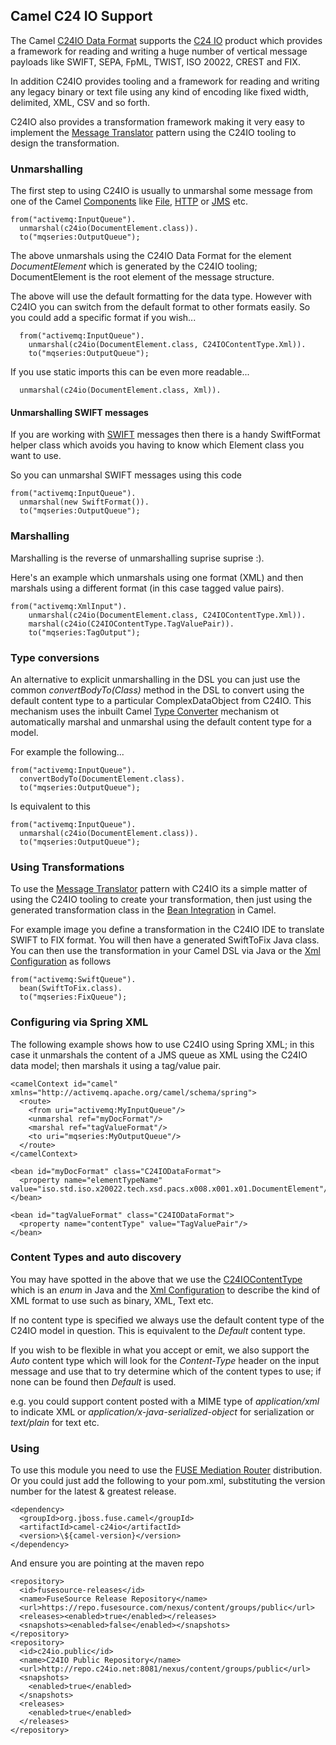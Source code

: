## Camel C24 IO Support

The Camel [C24IO Data Format][DataFormat] supports the [C24 IO][C24] product which provides a framework for reading and writing a huge number of vertical message payloads like SWIFT, SEPA, FpML, TWIST, ISO 20022, CREST and FIX.

In addition C24IO provides tooling and a framework for reading and writing any legacy binary or text file using any kind of encoding like fixed width, delimited, XML, CSV and so forth.

C24IO also provides a transformation framework making it very easy to implement the [Message Translator][Message Translator] pattern using the C24IO tooling to design the transformation.

### Unmarshalling

The first step to using C24IO is usually to unmarshal some message from one of the Camel [Components][Components] like [File][File], [HTTP][HTTP] or [JMS][JMS] etc.

```
from("activemq:InputQueue").
  unmarshal(c24io(DocumentElement.class)).
  to("mqseries:OutputQueue");
```

The above unmarshals using the C24IO Data Format for the element *DocumentElement* which is generated by the C24IO tooling; DocumentElement is the root element of the message structure.

The above will use the default formatting for the data type. However with C24IO you can switch from the default format to other formats easily. So you could add a specific format if you wish...

```
  from("activemq:InputQueue").
    unmarshal(c24io(DocumentElement.class, C24IOContentType.Xml)).
    to("mqseries:OutputQueue");
```

If you use static imports this can be even more readable...

```
  unmarshal(c24io(DocumentElement.class, Xml)).
```

#### Unmarshalling SWIFT messages

If you are working with [SWIFT](http://en.wikipedia.org/wiki/Society_for_Worldwide_Interbank_Financial_Telecommunication) messages then there is a handy SwiftFormat helper class which avoids you having to know which Element class you want to use.

So you can unmarshal SWIFT messages using this code

```
from("activemq:InputQueue").
  unmarshal(new SwiftFormat()).
  to("mqseries:OutputQueue");
```

### Marshalling

Marshalling is the reverse of unmarshalling suprise suprise :).

Here's an example which unmarshals using one format (XML) and then marshals using a different format (in this case tagged value pairs).

```
from("activemq:XmlInput").
	unmarshal(c24io(DocumentElement.class, C24IOContentType.Xml)).
	marshal(c24io(C24IOContentType.TagValuePair)).
  	to("mqseries:TagOutput");
```

### Type conversions

An alternative to explicit unmarshalling in the DSL you can just use the common *convertBodyTo(Class)* method in the DSL to convert using the default content type to a particular ComplexDataObject from C24IO. This mechanism uses the inbuilt Camel [Type Converter][Type Converter] mechanism ot automatically marshal and unmarshal using the default content type for a model.

For example the following...

```
from("activemq:InputQueue").
  convertBodyTo(DocumentElement.class).
  to("mqseries:OutputQueue");
```

Is equivalent to this

```
from("activemq:InputQueue").
  unmarshal(c24io(DocumentElement.class)).
  to("mqseries:OutputQueue");
```


### Using Transformations

To use the [Message Translator][Message Translator] pattern with C24IO its a simple matter of using the C24IO tooling to create your transformation, then just using the generated transformation class in the [Bean Integration][Bean Integration] in Camel.

For example image you define a transformation in the C24IO IDE to translate SWIFT to FIX format. You will then have a generated SwiftToFix Java class. You can then use the transformation in your Camel DSL via Java or the [Xml Configuration][Xml Configuration] as follows

```
from("activemq:SwiftQueue").
  bean(SwiftToFix.class).
  to("mqseries:FixQueue");
```


### Configuring via Spring XML

The following example shows how to use C24IO using Spring XML; in this case it unmarshals the content of a JMS queue as XML using the C24IO data model; then marshals it using a tag/value pair.

    <camelContext id="camel" xmlns="http://activemq.apache.org/camel/schema/spring">
      <route>
        <from uri="activemq:MyInputQueue"/>
        <unmarshal ref="myDocFormat"/>
        <marshal ref="tagValueFormat"/>
        <to uri="mqseries:MyOutputQueue"/>
      </route>
    </camelContext>

    <bean id="myDocFormat" class="C24IODataFormat">
      <property name="elementTypeName" value="iso.std.iso.x20022.tech.xsd.pacs.x008.x001.x01.DocumentElement"/>
    </bean>

    <bean id="tagValueFormat" class="C24IODataFormat">
      <property name="contentType" value="TagValuePair"/>
    </bean>

### Content Types and auto discovery

You may have spotted in the above that we use the [C24IOContentType](http://fusesource.com/docs/router/2.7/apidoc/org/apache/camel/model/dataformat/C24IOContentType.html)
which is an _enum_ in Java and the [Xml Configuration][Xml Configuration] to describe the kind of XML format to use such as binary, XML, Text etc.

If no content type is specified we always use the default content type of the C24IO model in question. This is equivalent to the *Default* content type.

If you wish to be flexible in what you accept or emit, we also support the *Auto* content type which will look for the *Content-Type* header on the input message and use that to try determine which of the content types to use; if none can be found then *Default* is used.

e.g. you could support content posted with a MIME type of *application/xml* to indicate XML or *application/x-java-serialized-object* for serialization or *text/plain* for text etc.

### Using

To use this module you need to use the [FUSE Mediation Router](http://fusesource.com/products/enterprise-camel) distribution. Or you could just add the following to your pom.xml, substituting the version number for the latest & greatest release.

    <dependency>
      <groupId>org.jboss.fuse.camel</groupId>
      <artifactId>camel-c24io</artifactId>
      <version>\${camel-version}</version>
    </dependency>

And ensure you are pointing at the maven repo

    <repository>
      <id>fusesource-releases</id>
      <name>FuseSource Release Repository</name>
      <url>https://repo.fusesource.com/nexus/content/groups/public</url>
      <releases><enabled>true</enabled></releases>
      <snapshots><enabled>false</enabled></snapshots>
    </repository>
    <repository>
      <id>c24io.public</id>
      <name>C24IO Public Repository</name>
      <url>http://repo.c24io.net:8081/nexus/content/groups/public</url>
      <snapshots>
        <enabled>true</enabled>
      </snapshots>
      <releases>
        <enabled>true</enabled>
      </releases>
    </repository>

[C24]: http:/c24.biz
[DataFormat]: http://camel.apache.org/data-format.html
[Message Translator]: http://camel.apache.org/message-translator.html
[Components]: http://camel.apache.org/components.html
[File]: http://camel.apache.org/file.html
[HTTP]: http://camel.apache.org/http.html
[JMS]: http://camel.apache.org/jms.html
[Bean Integration]: http://camel.apache.org/bean-integration.html
[Type Converter]: http://camel.apache.org/type-converter.html
[Xml Configuration]: http://camel.apache.org/xml-configuration.html